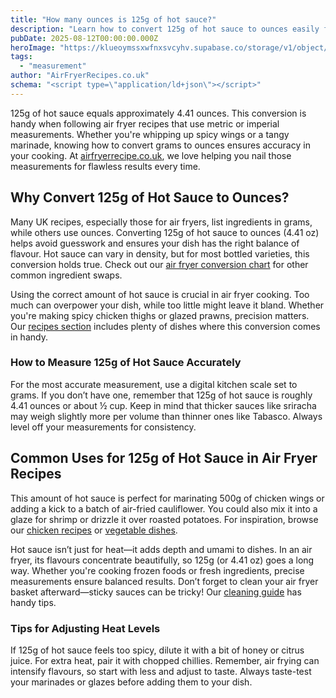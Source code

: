 ```yaml
---
title: "How many ounces is 125g of hot sauce?"
description: "Learn how to convert 125g of hot sauce to ounces easily for perfect air fryer recipes. Get accurate measurements in seconds!"
pubDate: 2025-08-12T00:00:00.000Z
heroImage: "https://klueoymssxwfnxsvcyhv.supabase.co/storage/v1/object/public/md/how-many-ounces-is-125g-of-hot-sauce-17492d3f.webp"
tags:
  - "measurement"
author: "AirFryerRecipes.co.uk"
schema: "<script type=\"application/ld+json\"></script>"
---
```


<p>125g of hot sauce equals approximately 4.41 ounces. This conversion is handy when following air fryer recipes that use metric or imperial measurements. Whether you're whipping up spicy wings or a tangy marinade, knowing how to convert grams to ounces ensures accuracy in your cooking. At <a href=https://www.airfryerrecipe.co.uk>airfryerrecipe.co.uk</a>, we love helping you nail those measurements for flawless results every time.</p>  

<h2>Why Convert 125g of Hot Sauce to Ounces?</h2>  
<p>Many UK recipes, especially those for air fryers, list ingredients in grams, while others use ounces. Converting 125g of hot sauce to ounces (4.41 oz) helps avoid guesswork and ensures your dish has the right balance of flavour. Hot sauce can vary in density, but for most bottled varieties, this conversion holds true. Check out our <a href=https://www.airfryerrecipe.co.uk/air-fryer-conversion-chart>air fryer conversion chart</a> for other common ingredient swaps.</p>  

<p>Using the correct amount of hot sauce is crucial in air fryer cooking. Too much can overpower your dish, while too little might leave it bland. Whether you're making spicy chicken thighs or glazed prawns, precision matters. Our <a href=https://www.airfryerrecipe.co.uk/recipes>recipes section</a> includes plenty of dishes where this conversion comes in handy.</p>  

<h3>How to Measure 125g of Hot Sauce Accurately</h3>  
<p>For the most accurate measurement, use a digital kitchen scale set to grams. If you don’t have one, remember that 125g of hot sauce is roughly 4.41 ounces or about ½ cup. Keep in mind that thicker sauces like sriracha may weigh slightly more per volume than thinner ones like Tabasco. Always level off your measurements for consistency.</p>  

<h2>Common Uses for 125g of Hot Sauce in Air Fryer Recipes</h2>  
<p>This amount of hot sauce is perfect for marinating 500g of chicken wings or adding a kick to a batch of air-fried cauliflower. You could also mix it into a glaze for shrimp or drizzle it over roasted potatoes. For inspiration, browse our <a href=https://www.airfryerrecipe.co.uk/recipe-category/chicken>chicken recipes</a> or <a href=https://www.airfryerrecipe.co.uk/recipe-category/vegetables>vegetable dishes</a>.</p>  

<p>Hot sauce isn’t just for heat—it adds depth and umami to dishes. In an air fryer, its flavours concentrate beautifully, so 125g (or 4.41 oz) goes a long way. Whether you're cooking frozen foods or fresh ingredients, precise measurements ensure balanced results. Don’t forget to clean your air fryer basket afterward—sticky sauces can be tricky! Our <a href=https://www.airfryerrecipe.co.uk/air-fryer-cleaner>cleaning guide</a> has handy tips.</p>  

<h3>Tips for Adjusting Heat Levels</h3>  
<p>If 125g of hot sauce feels too spicy, dilute it with a bit of honey or citrus juice. For extra heat, pair it with chopped chillies. Remember, air frying can intensify flavours, so start with less and adjust to taste. Always taste-test your marinades or glazes before adding them to your dish.</p>